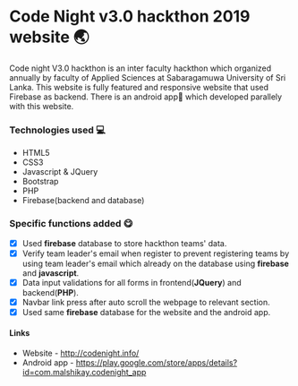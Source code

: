 # Code Night v3.0 hackthon 2019 website :earth_asia:
Code night V3.0 hackthon is an inter faculty hackthon which organized annually by faculty of Applied Sciences at Sabaragamuwa University of Sri Lanka. This website is fully featured and responsive website that used Firebase as backend. There is an android app:iphone: which developed parallely with this website.

### Technologies used :computer: 
- HTML5
- CSS3
- Javascript & JQuery
- Bootstrap
- PHP
- Firebase(backend and database)

### Specific functions added :yum:
- [x] Used __firebase__ database to store hackthon teams' data.
- [x] Verify team leader's email when register to prevent registering teams by using team leader's email which already on the database using **firebase** and __javascript__.
- [x] Data input validations for all forms in frontend(**JQuery**) and backend(**PHP**).
- [x] Navbar link press after auto scroll the webpage to relevant section.
- [x] Used same **firebase** database for the website and the android app.

#### Links
- Website - http://codenight.info/
- Android app - https://play.google.com/store/apps/details?id=com.malshikay.codenight_app
